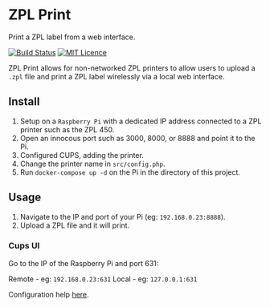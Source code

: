 # ZPL Print

Print a ZPL label from a web interface.

[![Build Status](https://travis-ci.org/Justintime50/zpl-print.svg?branch=master)](https://travis-ci.org/Justintime50/zpl-print)
[![MIT Licence](https://badges.frapsoft.com/os/mit/mit.svg?v=103)](https://opensource.org/licenses/mit-license.php)

ZPL Print allows for non-networked ZPL printers to allow users to upload a `.zpl` file and print a ZPL label wirelessly via a local web interface.

## Install

1. Setup on a `Raspberry Pi` with a dedicated IP address connected to a ZPL printer such as the ZPL 450.
1. Open an innocous port such as 3000, 8000, or 8888 and point it to the Pi.
1. Configured CUPS, adding the printer.
1. Change the printer name in `src/config.php`.
1. Run `docker-compose up -d` on the Pi in the directory of this project.

## Usage

1. Navigate to the IP and port of your Pi (eg: `192.168.0.23:8888`).
1. Upload a ZPL file and it will print.

### Cups UI

Go to the IP of the Raspberry Pi and port 631:

Remote - eg: `192.168.0.23:631`
Local - eg: `127.0.0.1:631`

Configuration help [here](https://www.howtogeek.com/169679/how-to-add-a-printer-to-your-raspberry-pi-or-other-linux-computer/).
